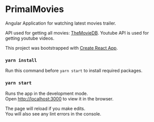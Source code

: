 # PrimalMovies

Angular Application for watching latest movies trailer.

API used for getting all movies: [TheMovieDB](https://www.themoviedb.org/).
Youtube API is used for getting youtube videos.

This project was bootstrapped with [Create React App](https://github.com/facebook/create-react-app).

### `yarn install`
Run this command before `yarn start` to install required packages.
### `yarn start`
Runs the app in the development mode.<br>
Open [http://localhost:3000](http://localhost:3000) to view it in the browser.

The page will reload if you make edits.<br>
You will also see any lint errors in the console.
